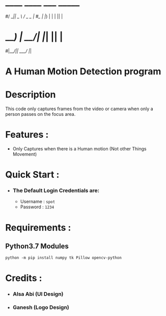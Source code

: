 # ____  ____   ___ _____ 
#/ ___||  _ \ / _ \_   _|
#\___ \| |_) | | | || |  
# ___) |  __/| |_| || |  
#|____/|_|    \___/ |_|  
                            
                                          
# A Human Motion Detection program

# Description
   This code only captures frames from the video or camera
   when only a person passes on the focus area.


# Features :
   - Only Captures when there is a Human motion (Not other Things Movement)


# Quick Start :
   - ### The Default Login Credentials are:
      - Username : ```spot```
      - Password : ```1234```


# Requirements :
   ## Python3.7 Modules
```
python -m pip install numpy tk Pillow opencv-python
```


# Credits :
   - ### Alsa Abi (UI Design)
   - ### Ganesh (Logo Design)

